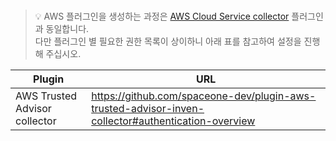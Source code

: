 <br>

> 💡 AWS 플러그인을 생성하는 과정은 [AWS Cloud Service collector](https://github.com/spaceone-dev/plugin-aws-cloud-service-inven-collector/blob/master/docs/ko/GUIDE.md) 플러그인과 동일합니다.  
다만 플러그인 별 필요한 권한 목록이 상이하니 아래 표를 참고하여 설정을 진행해 주십시오.

| Plugin | URL |
| --- | --- |
| AWS Trusted Advisor collector | https://github.com/spaceone-dev/plugin-aws-trusted-advisor-inven-collector#authentication-overview |

<br>
